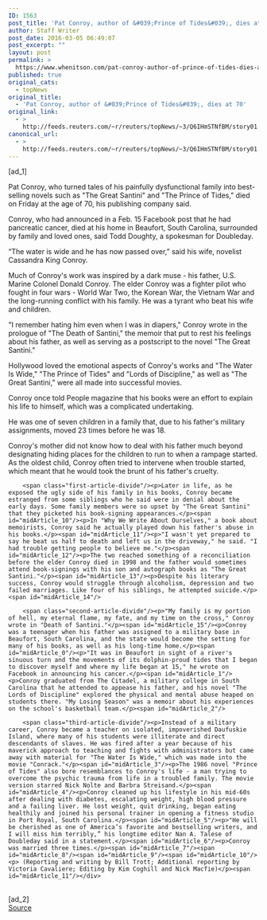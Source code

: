 ```yaml
---
ID: 1563
post_title: 'Pat Conroy, author of &#039;Prince of Tides&#039;, dies at 70'
author: Staff Writer
post_date: 2016-03-05 06:49:07
post_excerpt: ""
layout: post
permalink: >
  https://www.whenitson.com/pat-conroy-author-of-prince-of-tides-dies-at-70/
published: true
original_cats:
  - topNews
original_title:
  - 'Pat Conroy, author of &#039;Prince of Tides&#039;, dies at 70'
original_link:
  - >
    http://feeds.reuters.com/~r/reuters/topNews/~3/Q6IHmSTNfBM/story01.htm
canonical_url:
  - >
    http://feeds.reuters.com/~r/reuters/topNews/~3/Q6IHmSTNfBM/story01.htm
---
```

 [ad_1]
<br><div id="articleText">
<span id="midArticle_start"/>

<span id="midArticle_0"/><span class="focusParagraph" readability="7"><p><span class="articleLocatio&lt;/span&gt;n">Pat Conroy, who turned tales of his painfully dysfunctional family into best-selling novels such as "The Great Santini" and "The Prince of Tides," died on Friday at the age of 70, his publishing company said.</span></p></span><span id="midArticle_1"/><p>Conroy, who had announced in a Feb. 15 Facebook post that he had pancreatic cancer, died at his home in Beaufort, South Carolina, surrounded by family and loved ones, said Todd Doughty, a spokesman for Doubleday.</p><span id="midArticle_2"/><p>“The water is wide and he has now passed over,” said his wife, novelist Cassandra King Conroy.</p><span id="midArticle_3"/><p>Much of Conroy's work was inspired by a dark muse - his father, U.S. Marine Colonel Donald Conroy. The elder Conroy was a fighter pilot who fought in four wars - World War Two, the Korean War, the Vietnam War and the long-running conflict with his family. He was a tyrant who beat his wife and children.</p><span id="midArticle_4"/><p>"I remember hating him even when I was in diapers," Conroy wrote in the prologue of "The Death of Santini," the memoir that put to rest his feelings about his father, as well as serving as a postscript to the novel "The Great Santini."</p><span id="midArticle_5"/><p>Hollywood loved the emotional aspects of Conroy's works and "The Water Is Wide," "The Prince of Tides" and "Lords of Discipline," as well as "The Great Santini," were all made into successful movies.</p><span id="midArticle_6"/><p>Conroy once told People magazine that his books were an effort to explain his life to himself, which was a complicated undertaking.</p><span id="midArticle_7"/><p>He was one of seven children in a family that, due to his father's military assignments, moved 23 times before he was 18.</p><span id="midArticle_8"/><p>Conroy's mother did not know how to deal with his father much beyond designating hiding places for the children to run to when a rampage started. As the oldest child, Conroy often tried to intervene when trouble started, which meant that he would took the brunt of his father's cruelty.</p><span id="midArticle_9"/>
        
        <span class="first-article-divide"/><p>Later in life, as he exposed the ugly side of his family in his books, Conroy became estranged from some siblings who he said were in denial about the early days. Some family members were so upset by "The Great Santini" that they picketed his book-signing appearances.</p><span id="midArticle_10"/><p>In "Why We Write About Ourselves," a book about memoirists, Conroy said he actually played down his father's abuse in his books.</p><span id="midArticle_11"/><p>"I wasn't yet prepared to say he beat us half to death and left us in the driveway," he said. "I had trouble getting people to believe me."</p><span id="midArticle_12"/><p>The two reached something of a reconciliation before the elder Conroy died in 1998 and the father would sometimes attend book-signings with his son and autograph books as "The Great Santini."</p><span id="midArticle_13"/><p>Despite his literary success, Conroy would struggle through alcoholism, depression and two failed marriages. Like four of his siblings, he attempted suicide.</p><span id="midArticle_14"/>
        
        <span class="second-article-divide"/><p>"My family is my portion of hell, my eternal flame, my fate, and my time on the cross," Conroy wrote in "Death of Santini."</p><span id="midArticle_15"/><p>Conroy was a teenager when his father was assigned to a military base in Beaufort, South Carolina, and the state would become the setting for many of his books, as well as his long-time home.</p><span id="midArticle_0"/><p>"It was in Beaufort in sight of a river's sinuous turn and the movements of its dolphin-proud tides that I began to discover myself and where my life began at 15," he wrote on Facebook in announcing his cancer.</p><span id="midArticle_1"/><p>Conroy graduated from The Citadel, a military college in South Carolina that he attended to appease his father, and his novel "The Lords of Discipline" explored the physical and mental abuse heaped on students there. "My Losing Season" was a memoir about his experiences on the school's basketball team.</p><span id="midArticle_2"/>
        
        <span class="third-article-divide"/><p>Instead of a military career, Conroy became a teacher on isolated, impoverished Daufuskie Island, where many of his students were illiterate and direct descendants of slaves. He was fired after a year because of his maverick approach to teaching and fights with administrators but came away with material for "The Water Is Wide," which was made into the movie "Conrack."</p><span id="midArticle_3"/><p>The 1986 novel "Prince of Tides" also bore resemblances to Conroy's life - a man trying to overcome the psychic trauma from life in a troubled family. The movie version starred Nick Nolte and Barbra Streisand.</p><span id="midArticle_4"/><p>Conroy cleaned up his lifestyle in his mid-60s after dealing with diabetes, escalating weight, high blood pressure and a failing liver. He lost weight, quit drinking, began eating healthily and joined his personal trainer in opening a fitness studio in Port Royal, South Carolina.</p><span id="midArticle_5"/><p>"He will be cherished as one of America’s favorite and bestselling writers, and I will miss him terribly,” his longtime editor Nan A. Talese of Doubleday said in a statement.</p><span id="midArticle_6"/><p>Conroy was married three times.</p><span id="midArticle_7"/><span id="midArticle_8"/><span id="midArticle_9"/><span id="midArticle_10"/><p> (Reporting and writing by Bill Trott; Additional reporting by Victoria Cavaliere; Editing by Kim Coghill and Nick Macfie)</p><span id="midArticle_11"/></div>
<br>[ad_2]
<br><a href="http://feeds.reuters.com/~r/reuters/topNews/~3/Q6IHmSTNfBM/story01.htm">Source </a>